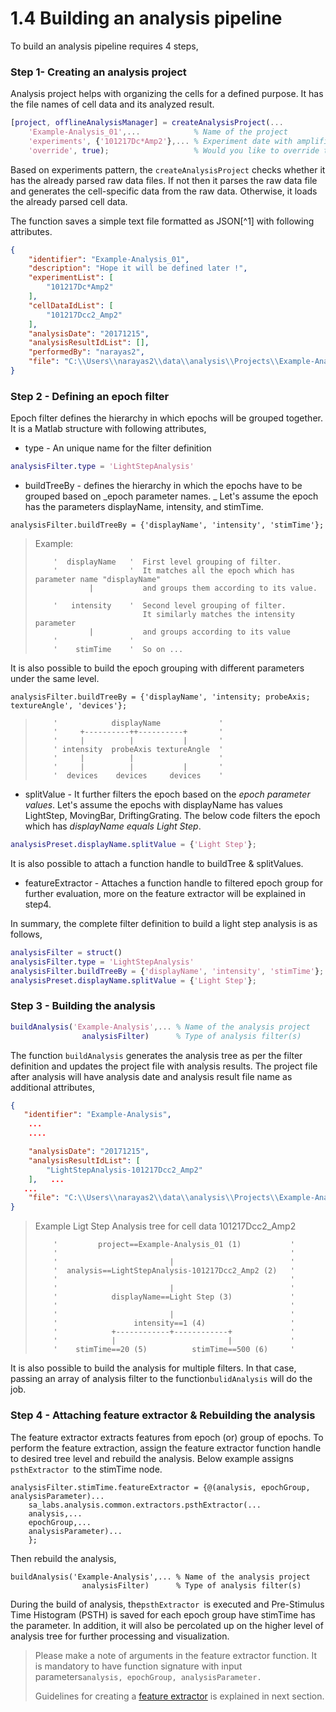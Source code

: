 # 1.4 Building an analysis pipeline

To build an analysis pipeline requires 4 steps,

### Step 1- Creating an analysis project

Analysis project helps with organizing the cells for a defined purpose. It has the file names of cell data and its analyzed result.

```Matlab
[project, offlineAnalysisManager] = createAnalysisProject(...
    'Example-Analysis_01',...            % Name of the project
    'experiments', {'101217Dc*Amp2'},... % Experiment date with amplifier channel 
    'override', true);                   % Would you like to override the project
```

Based on experiments pattern, the `createAnalysisProject` checks whether it has the already parsed raw data files. If not then it parses the raw data file and generates the cell-specific data from the raw data. Otherwise, it loads the already parsed cell data.

The function saves a simple text file formatted as JSON[^1] with following attributes.

```json
{
    "identifier": "Example-Analysis_01",
    "description": "Hope it will be defined later !",
    "experimentList": [
        "101217Dc*Amp2"
    ],
    "cellDataIdList": [
        "101217Dcc2_Amp2"
    ],
    "analysisDate": "20171215",
    "analysisResultIdList": [],
    "performedBy": "narayas2",
    "file": "C:\\Users\\narayas2\\data\\analysis\\Projects\\Example-Analysis_01\\project.json"
}
```

### Step 2 - Defining an epoch filter

Epoch filter defines the hierarchy in which epochs will be grouped together. It is a Matlab structure with following attributes,

* type -  An unique name for the filter definition

```Matlab
analysisFilter.type = 'LightStepAnalysis'
```

* buildTreeBy - defines the hierarchy in which the epochs have to be grouped based on _epoch parameter names. _
  Let's assume the epoch has the parameters displayName, intensity, and stimTime. 

```
analysisFilter.buildTreeBy = {'displayName', 'intensity', 'stimTime'};
```

> Example:
>
> ```
>     '  displayName   '  First level grouping of filter. 
>     '                '  It matches all the epoch which has parameter name "displayName" 
>             |           and groups them according to its value.
>     
>     '   intensity    '  Second level grouping of filter. 
>                         It similarly matches the intensity parameter
>             |           and groups according to its value
>     '                '
>     '    stimTime    '  So on ...
> ```

It is also possible to build the epoch grouping with different parameters under the same level.

```
analysisFilter.buildTreeBy = {'displayName', 'intensity; probeAxis; textureAngle', 'devices'};
```

> ```
>     '            displayName             '
>     '     +----------++----------+       '
>     '     |          |           |       '
>     ' intensity  probeAxis textureAngle  ' 
>     '     |          |                   '
>     '     |          |           |       '
>     '  devices    devices     devices    '
> ```

* splitValue -  It further filters the epoch based on the _epoch parameter values_. Let's assume the epochs with displayName has values LightStep, MovingBar, DriftingGrating. The below code filters the epoch which has _displayName equals Light Step_.  

```Matlab
analysisPreset.displayName.splitValue = {'Light Step'};
```

It is also possible to attach a function handle to buildTree & splitValues.

* featureExtractor - Attaches a function handle to filtered epoch group for further evaluation, more on the feature extractor will be explained in step4. 

In summary, the complete filter definition to build a light step analysis is as follows,

```Matlab
analysisFilter = struct()
analysisFilter.type = 'LightStepAnalysis'
analysisFilter.buildTreeBy = {'displayName', 'intensity', 'stimTime'};
analysisPreset.displayName.splitValue = {'Light Step'};
```

### Step 3 - Building the analysis

```Matlab
buildAnalysis('Example-Analysis',... % Name of the analysis project
                analysisFilter)      % Type of analysis filter(s)
```

The function `buildAnalysis` generates the analysis tree as per the filter definition and updates the project file with analysis results. The  project file after analysis will have analysis date and analysis result file name as additional attributes,

```json
{
   "identifier": "Example-Analysis",
    ... 
    ....

    "analysisDate": "20171215",
    "analysisResultIdList": [
        "LightStepAnalysis-101217Dcc2_Amp2"
    ],   ... 
   ...
    "file": "C:\\Users\\narayas2\\data\\analysis\\Projects\\Example-Analysis_01\\project.json"
}
```

> Example Ligt Step Analysis tree for cell data 101217Dcc2\_Amp2
>
> ```
>     '         project==Example-Analysis_01 (1)           '
>     '                                                    '
>     '                         |                          '
>     '  analysis==LightStepAnalysis-101217Dcc2_Amp2 (2)   '
>     '                                                    '
>     '                         |                          '
>     '            displayName==Light Step (3)             '
>     '                                                    '
>     '                         |                          '
>     '                 intensity==1 (4)                   '
>     '            +------------+------------+             '
>     '            |                         |             '
>     '    stimTime==20 (5)          stimTime==500 (6)     '
> ```

It is also possible to build the analysis for multiple filters. In that case, passing an array of analysis filter to the function`bulidAnalysis` will do the job. 

### Step 4 - Attaching feature extractor & Rebuilding the analysis

The feature extractor extracts features from epoch \(or\) group of epochs. To perform the feature extraction, assign the feature extractor function handle to desired tree level and rebuild the analysis. Below example assigns `psthExtractor `to the stimTime node. 

```
analysisFilter.stimTime.featureExtractor = {@(analysis, epochGroup, analysisParameter)...
    sa_labs.analysis.common.extractors.psthExtractor(...
    analysis,...
    epochGroup,...
    analysisParameter)...
    };
```

Then rebuild the analysis,

```
buildAnalysis('Example-Analysis',... % Name of the analysis project
                analysisFilter)      % Type of analysis filter(s)
```

During the build of analysis, the`psthExtractor `is executed and  Pre-Stimulus Time Histogram \(PSTH\) is saved for each epoch group have stimTime has the parameter. In addition, it will also be percolated up on the higher level of analysis tree for further processing and visualization.

> Please make a note of arguments in the feature extractor function. It is mandatory to have function signature with input parameters`analysis, epochGroup, analysisParameter.`
>
> Guidelines for creating a [feature extractor](/building-analysis-pipeline/creating-feature-extractor.md) is explained in next section.



